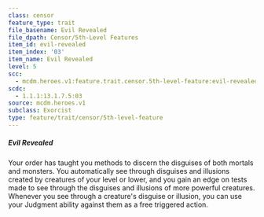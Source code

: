 ```yaml
---
class: censor
feature_type: trait
file_basename: Evil Revealed
file_dpath: Censor/5th-Level Features
item_id: evil-revealed
item_index: '03'
item_name: Evil Revealed
level: 5
scc:
  - mcdm.heroes.v1:feature.trait.censor.5th-level-feature:evil-revealed
scdc:
  - 1.1.1:13.1.7.5:03
source: mcdm.heroes.v1
subclass: Exorcist
type: feature/trait/censor/5th-level-feature
---
```


##### Evil Revealed

Your order has taught you methods to discern the disguises of both mortals and monsters. You automatically see through disguises and illusions created by creatures of your level or lower, and you gain an edge on tests made to see through the disguises and illusions of more powerful creatures. Whenever you see through a creature's disguise or illusion, you can use your Judgment ability against them as a free triggered action.
